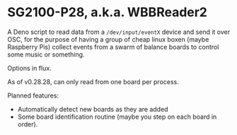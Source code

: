 # SG2100-P28, a.k.a. WBBReader2

A Deno script to read data from a `/dev/input/eventX` device and send
it over OSC, for the purpose of having a group of cheap linux boxen
(maybe Raspberry Pis) collect events from a swarm of balance boards
to control some music or something.

Options in flux.

As of v0.28.28, can only read from one board per process.

Planned features:
- Automatically detect new boards as they are added
- Some board identification routine
  (maybe you step on each board in order).
